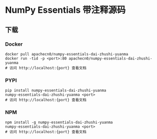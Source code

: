 # NumPy Essentials 带注释源码

## 下载

### Docker

```
docker pull apachecn0/numpy-essentials-dai-zhushi-yuanma
docker run -tid -p <port>:80 apachecn0/numpy-essentials-dai-zhushi-yuanma
# 访问 http://localhost:{port} 查看文档
```

### PYPI

```
pip install numpy-essentials-dai-zhushi-yuanma
numpy-essentials-dai-zhushi-yuanma <port>
# 访问 http://localhost:{port} 查看文档
```

### NPM

```
npm install -g numpy-essentials-dai-zhushi-yuanma
numpy-essentials-dai-zhushi-yuanma <port>
# 访问 http://localhost:{port} 查看文档
```